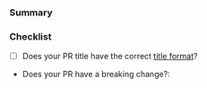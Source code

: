 <!---
Thanks for contributing to the Amplitude Node SDK! 🎉

Please fill out the following sections to help us quickly review your pull request.
--->

### Summary

<!-- What does the PR do? -->

### Checklist

* [ ] Does your PR title have the correct [title format](https://github.com/amplitude/Amplitude-Node/blob/master/CONTRIBUTING.md#pr-commit-title-conventions)?
* Does your PR have a breaking change?:  <!-- Yes or no -->
